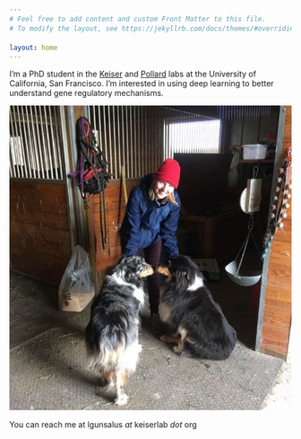 ```yaml
---
# Feel free to add content and custom Front Matter to this file.
# To modify the layout, see https://jekyllrb.com/docs/themes/#overriding-theme-defaults

layout: home
---
```


I’m a PhD student in the [Keiser](https://www.keiserlab.org/) and [Pollard](http://docpollard.org/) labs at the University of California, San Francisco. I’m interested in using deep learning to better understand gene regulatory mechanisms. 

![my_picture](/photos/barn_photo.jpg)

You can reach me at lgunsalus _at_ keiserlab _dot_ org